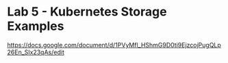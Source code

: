 # Lab 5 - Kubernetes Storage Examples

https://docs.google.com/document/d/1PVyMfl_HShmG9D0ti9EjzcojPugQLp26En_SIx23qAs/edit